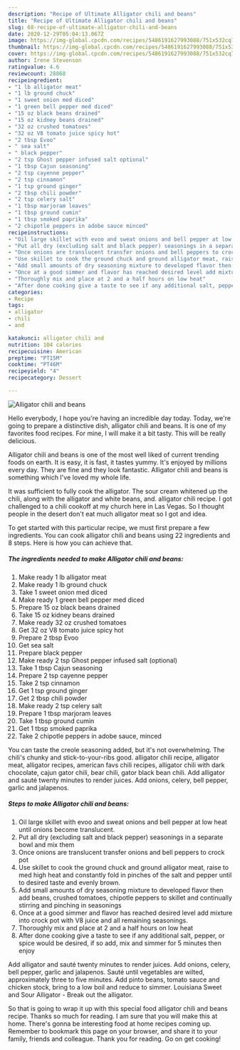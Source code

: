 ```yaml
---
description: "Recipe of Ultimate Alligator chili and beans"
title: "Recipe of Ultimate Alligator chili and beans"
slug: 68-recipe-of-ultimate-alligator-chili-and-beans
date: 2020-12-29T05:04:13.067Z
image: https://img-global.cpcdn.com/recipes/5486191627993088/751x532cq70/alligator-chili-and-beans-recipe-main-photo.jpg
thumbnail: https://img-global.cpcdn.com/recipes/5486191627993088/751x532cq70/alligator-chili-and-beans-recipe-main-photo.jpg
cover: https://img-global.cpcdn.com/recipes/5486191627993088/751x532cq70/alligator-chili-and-beans-recipe-main-photo.jpg
author: Irene Stevenson
ratingvalue: 4.6
reviewcount: 28868
recipeingredient:
- "1 lb alligator meat"
- "1 lb ground chuck"
- "1 sweet onion med diced"
- "1 green bell pepper med diced"
- "15 oz black beans drained"
- "15 oz kidney beans drained"
- "32 oz crushed tomatoes"
- "32 oz V8 tomato juice spicy hot"
- "2 tbsp Evoo"
- " sea salt"
- " black pepper"
- "2 tsp Ghost pepper infused salt optional"
- "1 tbsp Cajun seasoning"
- "2 tsp cayenne pepper"
- "2 tsp cinnamon"
- "1 tsp ground ginger"
- "2 tbsp chili powder"
- "2 tsp celery salt"
- "1 tbsp marjoram leaves"
- "1 tbsp ground cumin"
- "1 tbsp smoked paprika"
- "2 chipotle peppers in adobe sauce minced"
recipeinstructions:
- "Oil large skillet with evoo and sweat onions and bell pepper at low heat until onions become translucent."
- "Put all dry (excluding salt and black pepper) seasonings in a separate bowl and mix them"
- "Once onions are translucent transfer onions and bell peppers to crock pot"
- "Use skillet to cook the ground chuck and ground alligator meat, raise to med high heat and constantly fold in pinches of the salt and pepper until to desired taste and evenly brown."
- "Add small amounts of dry seasoning mixture to developed flavor then add beans, crushed tomatoes, chipotle peppers to skillet and continually stirring and pinching in seasonings"
- "Once at a good simmer and flavor has reached desired level add mixture into crock pot with V8 juice and all remaining seasonings."
- "Thoroughly mix and place at 2 and a half hours on low heat"
- "After done cooking give a taste to see if any additional salt, pepper, or spice would be desired, if so add, mix and simmer for 5 minutes then enjoy"
categories:
- Recipe
tags:
- alligator
- chili
- and

katakunci: alligator chili and 
nutrition: 104 calories
recipecuisine: American
preptime: "PT15M"
cooktime: "PT46M"
recipeyield: "4"
recipecategory: Dessert

---
```



![Alligator chili and beans](https://img-global.cpcdn.com/recipes/5486191627993088/751x532cq70/alligator-chili-and-beans-recipe-main-photo.jpg)

Hello everybody, I hope you're having an incredible day today. Today, we're going to prepare a distinctive dish, alligator chili and beans. It is one of my favorites food recipes. For mine, I will make it a bit tasty. This will be really delicious.

Alligator chili and beans is one of the most well liked of current trending foods on earth. It is easy, it is fast, it tastes yummy. It's enjoyed by millions every day. They are fine and they look fantastic. Alligator chili and beans is something which I've loved my whole life.

It was sufficient to fully cook the alligator. The sour cream whitened up the chili, along with the alligator and white beans, and. alligator chili recipe. I got challenged to a chili cookoff at my church here in Las Vegas. So I thought people in the desert don&#39;t eat much alligator meat so I got and idea.


To get started with this particular recipe, we must first prepare a few ingredients. You can cook alligator chili and beans using 22 ingredients and 8 steps. Here is how you can achieve that.

<!--inarticleads1-->

##### The ingredients needed to make Alligator chili and beans:

1. Make ready 1 lb alligator meat
1. Make ready 1 lb ground chuck
1. Take 1 sweet onion med diced
1. Make ready 1 green bell pepper med diced
1. Prepare 15 oz black beans drained
1. Take 15 oz kidney beans drained
1. Make ready 32 oz crushed tomatoes
1. Get 32 oz V8 tomato juice spicy hot
1. Prepare 2 tbsp Evoo
1. Get  sea salt
1. Prepare  black pepper
1. Make ready 2 tsp Ghost pepper infused salt (optional)
1. Take 1 tbsp Cajun seasoning
1. Prepare 2 tsp cayenne pepper
1. Take 2 tsp cinnamon
1. Get 1 tsp ground ginger
1. Get 2 tbsp chili powder
1. Make ready 2 tsp celery salt
1. Prepare 1 tbsp marjoram leaves
1. Take 1 tbsp ground cumin
1. Get 1 tbsp smoked paprika
1. Take 2 chipotle peppers in adobe sauce, minced


You can taste the creole seasoning added, but it&#39;s not overwhelming. The chili&#39;s chunky and stick-to-your-ribs good. alligator chili recipe, alligator meat, alligator recipes, american favs chili recipes, alligator chili with dark chocolate, cajun gator chili, bear chili, gator black bean chili. Add alligator and sauté twenty minutes to render juices. Add onions, celery, bell pepper, garlic and jalapenos. 

<!--inarticleads2-->

##### Steps to make Alligator chili and beans:

1. Oil large skillet with evoo and sweat onions and bell pepper at low heat until onions become translucent.
1. Put all dry (excluding salt and black pepper) seasonings in a separate bowl and mix them
1. Once onions are translucent transfer onions and bell peppers to crock pot
1. Use skillet to cook the ground chuck and ground alligator meat, raise to med high heat and constantly fold in pinches of the salt and pepper until to desired taste and evenly brown.
1. Add small amounts of dry seasoning mixture to developed flavor then add beans, crushed tomatoes, chipotle peppers to skillet and continually stirring and pinching in seasonings
1. Once at a good simmer and flavor has reached desired level add mixture into crock pot with V8 juice and all remaining seasonings.
1. Thoroughly mix and place at 2 and a half hours on low heat
1. After done cooking give a taste to see if any additional salt, pepper, or spice would be desired, if so add, mix and simmer for 5 minutes then enjoy


Add alligator and sauté twenty minutes to render juices. Add onions, celery, bell pepper, garlic and jalapenos. Sauté until vegetables are wilted, approximately three to five minutes. Add pinto beans, tomato sauce and chicken stock, bring to a low boil and reduce to simmer. Louisiana Sweet and Sour Alligator - Break out the alligator. 

So that is going to wrap it up with this special food alligator chili and beans recipe. Thanks so much for reading. I am sure that you will make this at home. There's gonna be interesting food at home recipes coming up. Remember to bookmark this page on your browser, and share it to your family, friends and colleague. Thank you for reading. Go on get cooking!
